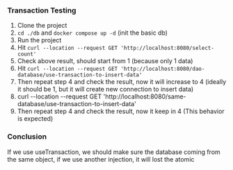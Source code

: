 ### Transaction Testing
1. Clone the project
2. `cd ./db` and `docker compose up -d` (init the basic db)
3. Run the project
4. Hit `curl --location --request GET 'http://localhost:8080/select-count'`
5. Check above result, should start from 1 (because only 1 data)
6. Hit `curl --location --request GET 'http://localhost:8080/dao-database/use-transaction-to-insert-data'`
7. Then repeat step 4 and check the result, now it will increase to 4 (ideally it should be 1, but it will create new connection to insert data)
8. curl --location --request GET 'http://localhost:8080/same-database/use-transaction-to-insert-data'
9. Then repeat step 4 and check the result, now it keep in 4 (This behavior is expected)

### Conclusion
If we use useTransaction, we should make sure the database coming from the same object, if we use another injection, it will lost the atomic
